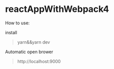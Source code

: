 # reactAppWithWebpack4

How to use:

install
>yarn&&yarn dev

Automatic open brower
>http://localhost:9000